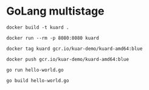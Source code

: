 # GoLang multistage

`docker build -t kuard .`

`docker run --rm -p 8080:8080 kuard`

`docker tag kuard gcr.io/kuar-demo/kuard-amd64:blue`

`docker push gcr.io/kuar-demo/kuard-amd64:blue`

`go run hello-world.go`

`go build hello-world.go`
